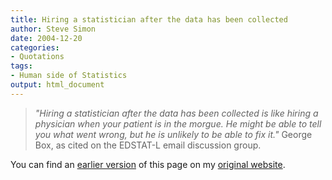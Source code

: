 ```yaml
---
title: Hiring a statistician after the data has been collected
author: Steve Simon
date: 2004-12-20
categories:
- Quotations
tags:
- Human side of Statistics
output: html_document
---
```

> *"Hiring a statistician after the data has been collected is like
> hiring a physician when your patient is in the morgue. He might be
> able to tell you what went wrong, but he is unlikely to be able to fix
> it."* George Box, as cited on the EDSTAT-L email discussion group.

<!---More--->

You can find an [earlier version](http://www.pmean.com/04/BoxQuote.html) of this page on my [original website](http://www.pmean.com/original_site.html).
